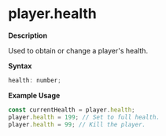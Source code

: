 # player.health

**Description**

Used to obtain or change a player's health.

**Syntax**

```js
health: number;
```

**Example Usage**

```js
const currentHealth = player.health;
player.health = 199; // Set to full health.
player.health = 99; // Kill the player.
```
